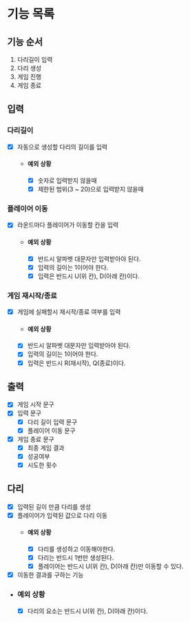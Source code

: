 # 기능 목록
## 기능 순서
1. 다리길이 입력
2. 다리 생성
3. 게임 진행
4. 게임 종료

## 입력
### 다리길이
- [x] 자동으로 생성할 다리의 길이를 입력
  - #### 예외 상황
    - [x] 숫자로 입력받지 않을때
    - [x] 제한된 범위(3 ~ 20)으로 입력받지 않을때

### 플레이어 이동
- [x] 라운드마다 플레이어가 이동할 칸을 입력
  - #### 예외 상황
    - [x] 반드시 알파벳 대문자만 입력받아야 된다.
    - [x] 입력의 길이는 1이어야 한다.
    - [x] 입력은 반드시 U(위 칸), D(아래 칸)이다.

### 게임 재시작/종료
- [x] 게임에 실패할시 재시작/종료 여부를 입력
    - #### 예외 상황
    - [x] 반드시 알파벳 대문자만 입력받아야 된다.
    - [x] 입력의 길이는 1이어야 한다.
    - [x] 입력은 반드시 R(재시작), Q(종료)이다.

## 출력
- [x] 게임 시작 문구
- [x] 입력 문구
  - [x] 다리 길이 입력 문구
  - [x] 플레이어 이동 문구
- [x] 게임 종료 문구
  - [x] 최종 게임 결과
  - [x] 성공여부
  - [x] 시도한 횟수

## 다리
- [x] 입력된 길이 만큼 다리를 생성
- [x] 플레이어가 입력된 값으로 다리 이동
  - #### 예외 상황
    - [x] 다리를 생성하고 이동해야한다.
    - [x] 다리는 반드시 1번만 생성된다.
    - [x] 플레이어는 반드시 U(위 칸), D(아래 칸)만 이동할 수 있다.
- [x] 이동한 결과를 구하는 기능
- ### 예외 상황
  - [x] 다리의 요소는 반드시 U(위 칸), D(아래 칸)이다.
